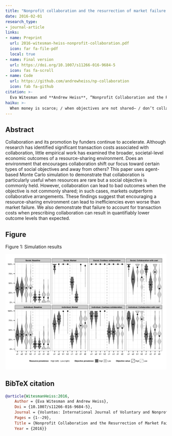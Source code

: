 ```yaml
---
title: "Nonprofit collaboration and the resurrection of market failure: How a resource sharing environment can suppress social objectives"
date: 2016-02-01
research_type: 
- journal-article
links:
- name: Preprint
  url: 2016-witesman-heiss-nonprofit-collaboration.pdf
  icon: far fa-file-pdf
  local: true
- name: Final version
  url: https://doi.org/10.1007/s11266-016-9684-5
  icon: fas fa-scroll
- name: Code
  url: https://github.com/andrewheiss/np-collaboration
  icon: fab fa-github
citation: >-
  Eva Witesman and **Andrew Heiss**, “Nonprofit Collaboration and the Resurrection of Market Failure: How a Resource-Sharing Environment Can Suppress Social Objectives,” *Voluntas: International Journal of Voluntary and Nonprofit Organizations*, 2016, 1–29, doi: [`10.1007/s11266-016-9684-5`](http://doi.org/10.1007/s11266-016-9684-5).
haiku: >-
  When money is scarce; / when objectives are not shared— / don’t collaborate.
---
```


## Abstract

Collaboration and its promotion by funders continue to accelerate. Although research has identified significant transaction costs associated with collaboration, little empirical work has examined the broader, societal-level economic outcomes of a resource-sharing environment. Does an environment that encourages collaboration shift our focus toward certain types of social objectives and away from others? This paper uses agent-based Monte Carlo simulation to demonstrate that collaboration is particularly useful when resources are rare but a social objective is commonly held. However, collaboration can lead to bad outcomes when the objective is not commonly shared; in such cases, markets outperform collaborative arrangements. These findings suggest that encouraging a resource-sharing environment can lead to inefficiencies even worse than market failure. We also demonstrate that failure to account for transaction costs when prescribing collaboration can result in quantifiably lower outcome levels than expected.


## Figure

Figure 1: Simulation results

![Figure 1: Simulation results](voluntas-16_fig1.png)


## BibTeX citation

```bibtex
@article{WitesmanHeiss:2016,
    Author = {Eva Witesman and Andrew Heiss},
    Doi = {10.1007/s11266-016-9684-5},
    Journal = {Voluntas: International Journal of Voluntary and Nonprofit Organizations},
    Pages = {1--29},
    Title = {Nonprofit Collaboration and the Resurrection of Market Failure: How a Resource-Sharing Environment Can Suppress Social Objectives},
    Year = {2016}}
```
